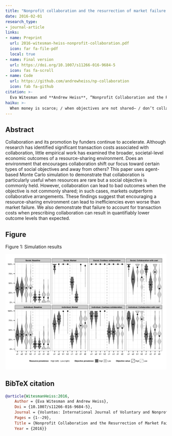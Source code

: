 ```yaml
---
title: "Nonprofit collaboration and the resurrection of market failure: How a resource sharing environment can suppress social objectives"
date: 2016-02-01
research_type: 
- journal-article
links:
- name: Preprint
  url: 2016-witesman-heiss-nonprofit-collaboration.pdf
  icon: far fa-file-pdf
  local: true
- name: Final version
  url: https://doi.org/10.1007/s11266-016-9684-5
  icon: fas fa-scroll
- name: Code
  url: https://github.com/andrewheiss/np-collaboration
  icon: fab fa-github
citation: >-
  Eva Witesman and **Andrew Heiss**, “Nonprofit Collaboration and the Resurrection of Market Failure: How a Resource-Sharing Environment Can Suppress Social Objectives,” *Voluntas: International Journal of Voluntary and Nonprofit Organizations*, 2016, 1–29, doi: [`10.1007/s11266-016-9684-5`](http://doi.org/10.1007/s11266-016-9684-5).
haiku: >-
  When money is scarce; / when objectives are not shared— / don’t collaborate.
---
```


## Abstract

Collaboration and its promotion by funders continue to accelerate. Although research has identified significant transaction costs associated with collaboration, little empirical work has examined the broader, societal-level economic outcomes of a resource-sharing environment. Does an environment that encourages collaboration shift our focus toward certain types of social objectives and away from others? This paper uses agent-based Monte Carlo simulation to demonstrate that collaboration is particularly useful when resources are rare but a social objective is commonly held. However, collaboration can lead to bad outcomes when the objective is not commonly shared; in such cases, markets outperform collaborative arrangements. These findings suggest that encouraging a resource-sharing environment can lead to inefficiencies even worse than market failure. We also demonstrate that failure to account for transaction costs when prescribing collaboration can result in quantifiably lower outcome levels than expected.


## Figure

Figure 1: Simulation results

![Figure 1: Simulation results](voluntas-16_fig1.png)


## BibTeX citation

```bibtex
@article{WitesmanHeiss:2016,
    Author = {Eva Witesman and Andrew Heiss},
    Doi = {10.1007/s11266-016-9684-5},
    Journal = {Voluntas: International Journal of Voluntary and Nonprofit Organizations},
    Pages = {1--29},
    Title = {Nonprofit Collaboration and the Resurrection of Market Failure: How a Resource-Sharing Environment Can Suppress Social Objectives},
    Year = {2016}}
```
